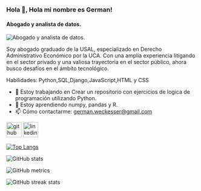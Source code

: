 ### Hola 👋, Hola mi nombre es German!
#### Abogado y analista de datos.
![Abogado y analista de datos.](https://files.oaiusercontent.com/file-bCICX2ewtTPiQbyyYcTpqiUD?se=2024-01-18T04%3A11%3A14Z&sp=r&sv=2021-08-06&sr=b&rscc=max-age%3D31536000%2C%20immutable&rscd=attachment%3B%20filename%3D9dd9853d-6ad5-4848-93ce-306ef42e5e11.webp&sig=6iy05ysp46l2CpgvG4CcP/ewMVA5WTMrpQeI%2BOMDqZw%3D)

Soy abogado graduado de la USAL, especializado en Derecho Administrativo Económico por la UCA. Con una amplia experiencia litigando en el sector privado y una valiosa trayectoria en el sector público, ahora busco desafíos en el ámbito tecnológico.

Habilidades: Python,SQL,Django,JavaScript,HTML y CSS

- 🔭 Estoy trabajando en Crear un repositorio con ejercicios de logica de programación utilizando Python.  
- 🌱 Estoy aprendiendo numpy, pandas y R. 
- 📫 Cómo contactarme: german.weckesser@gmail.com 


[<img src='https://cdn.jsdelivr.net/npm/simple-icons@3.0.1/icons/github.svg' alt='github' height='40'>](https://github.com/Wninja13)  [<img src='https://cdn.jsdelivr.net/npm/simple-icons@3.0.1/icons/linkedin.svg' alt='linkedin' height='40'>](https://www.linkedin.com/in/https://www.linkedin.com/in/german-weckesser//)  

[![Top Langs](https://github-readme-stats.vercel.app/api/top-langs/?username=Wninja13)](https://github.com/anuraghazra/github-readme-stats)

![GitHub stats](https://github-readme-stats.vercel.app/api?username=Wninja13&show_icons=true)  

![GitHub metrics](https://metrics.lecoq.io/Wninja13)  

![GitHub streak stats](https://streak-stats.demolab.com/?user=Wninja13)  


